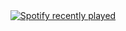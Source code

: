 <div align="center">
  <a href="https://open.spotify.com/user/Ander">
    <img src="https://spotify-recently-played-readme.vercel.app/api?user=Ander&count=5" alt="Spotify recently played"  />
  </a>
</div>

###
